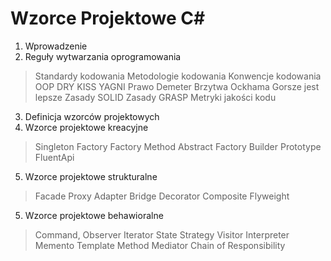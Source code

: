 # Wzorce Projektowe C#

1. Wprowadzenie
2. Reguły wytwarzania oprogramowania
> Standardy kodowania
> Metodologie kodowania
> Konwencje kodowania
> OOP
> DRY 
> KISS 
> YAGNI
> Prawo Demeter 
> Brzytwa Ockhama
> Gorsze jest lepsze 
> Zasady SOLID
> Zasady GRASP
> Metryki jakości kodu

3. Definicja wzorców projektowych
4. Wzorce projektowe kreacyjne
> Singleton
> Factory
> Factory Method
> Abstract Factory
> Builder
> Prototype
> FluentApi
5. Wzorce projektowe strukturalne  
> Facade
> Proxy
> Adapter
> Bridge
> Decorator
> Composite
> Flyweight
5. Wzorce projektowe behawioralne
> Command, 
> Observer 
> Iterator 
> State 
> Strategy
> Visitor
> Interpreter
> Memento
> Template Method
> Mediator
> Chain of Responsibility